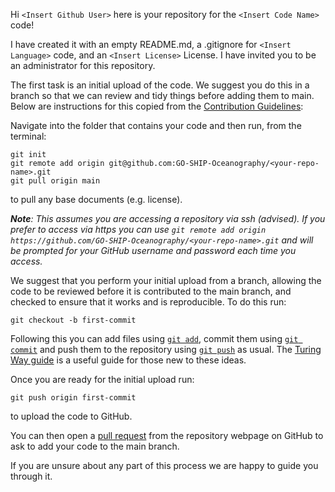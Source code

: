Hi `<Insert Github User>` here is your repository for the `<Insert Code Name>` code!

I have created it with an empty README.md, a .gitignore for `<Insert Language>` code, and an `<Insert License>` License.
I have invited you to be an administrator for this repository.

The first task is an initial upload of the code.
We suggest you do this in a branch so that we can review and tidy things before adding them to main.
Below are instructions for this copied from the [Contribution Guidelines](https://github.com/GO-SHIP-Oceanography/.github/blob/main/contributing.md#adding-code):

Navigate into the folder that contains your code and then run, from the terminal:
```
git init
git remote add origin git@github.com:GO-SHIP-Oceanography/<your-repo-name>.git
git pull origin main
```
to pull any base documents (e.g. license).  

_**Note**: This assumes you are accessing a repository via ssh (advised). If you prefer to
access via https you can use
`git remote add origin https://github.com/GO-SHIP-Oceanography/<your-repo-name>.git`
and will be prompted for your GitHub username and password each time you access._

We suggest that you perform your initial upload from a branch, allowing the code to be
reviewed before it is contributed to the main branch, and checked to ensure that it
works and is reproducible.
To do this run:
```
git checkout -b first-commit
```

Following this you can add files using [`git add`](https://github.com/git-guides/git-add),
commit them using [`git commit`](https://github.com/git-guides/git-commit) and push them
to the repository using [`git push`](https://github.com/git-guides/git-push) as usual.
The [Turing Way guide](https://the-turing-way.netlify.app/reproducible-research/vcs/vcs-git)
is a useful guide for those new to these ideas.

Once you are ready for the initial upload run:
```
git push origin first-commit
```
to upload the code to GitHub.

You can then open a [pull request](https://docs.github.com/en/pull-requests/collaborating-with-pull-requests/proposing-changes-to-your-work-with-pull-requests/creating-a-pull-request)
from the repository webpage on GitHub to ask to add your code to the main branch.

If you are unsure about any part of this process we are happy to guide you through it.
